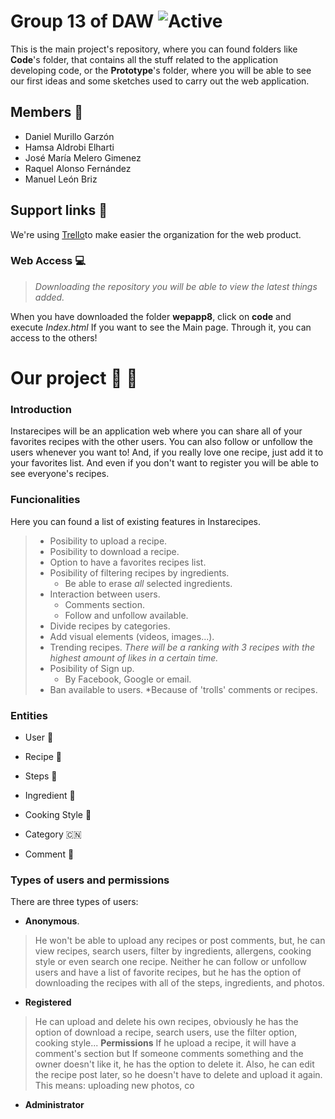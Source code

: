 # Group 13 of DAW   ![Active](https://img.shields.io/badge/version-0.1-blue)
This is the main project's repository, where you can found folders like **Code**'s folder, that contains all the stuff related to the application developing code, or the **Prototype**'s folder, where you will be able to see our first ideas and some sketches used to carry out the web application.

## Members :busts_in_silhouette:
- Daniel Murillo Garzón
- Hamsa Aldrobi Elharti
- José María Melero Gimenez
- Raquel Alonso Fernández
- Manuel León Briz
  
## Support links :link:
We're using [Trello](https://trello.com/b/CyhfEwRF/daw-g13)to make easier the organization for the web product.

### Web Access :computer:
>*Downloading the repository you will be able to view the latest things added.*

When you have downloaded the folder **wepapp8**, click on **code** and execute *Index.html* If you want to see the Main page.
Through it, you can access to the others! 

# Our project :construction_worker: :hammer:
### Introduction
Instarecipes will be an application web where you can share all of your favorites recipes with the other users.
You can also follow or unfollow the users whenever you want to! And, if you really love one recipe, just add it to your favorites list.
And even if you don't want to register you will be able to see everyone's recipes.

### Funcionalities
Here you can found a list of existing features in Instarecipes.
> * Posibility to upload a recipe. 
> * Posibility to download a recipe.
> * Option to have a favorites recipes list.
> * Posibility of filtering recipes by ingredients.
>    * Be able to erase *all* selected ingredients.
> * Interaction between users.
>    * Comments section.
>    * Follow and unfollow available.
> * Divide recipes by categories.
> * Add visual elements (videos, images...).
> * Trending recipes. *There will be a ranking with 3 recipes with the highest amount of likes in a certain time.*
> * Posibility of Sign up. 
>    * By Facebook, Google or email.
> * Ban available to users. *Because of 'trolls' comments or recipes.

### Entities 

* User :bust_in_silhouette: 

* Recipe :hamburger:

* Steps :1234:

* Ingredient :bread:

* Cooking Style :seedling:

* Category :cn:

* Comment :speech_balloon:

### Types of users and permissions
There are three types of users:
* **Anonymous**. 
> He won't be able to upload any recipes or post comments, but, he can view recipes, search users, filter by ingredients, allergens, cooking style or even search one recipe. 
Neither he can follow or unfollow users and have a list of favorite recipes, but he has the option of downloading the recipes with all of the steps, ingredients, and photos.
* **Registered**
> He can upload and delete his own recipes, obviously he has the option of download a recipe, search users, use the filter option, cooking style...
  **Permissions**
  If he upload a recipe, it will have a comment's section but If someone comments something and the owner doesn't like it, he has the option to delete it.
  Also, he can edit the recipe post later, so he doesn't have to delete and upload it again. This means: uploading new photos, co
* **Administrator**
###
###
